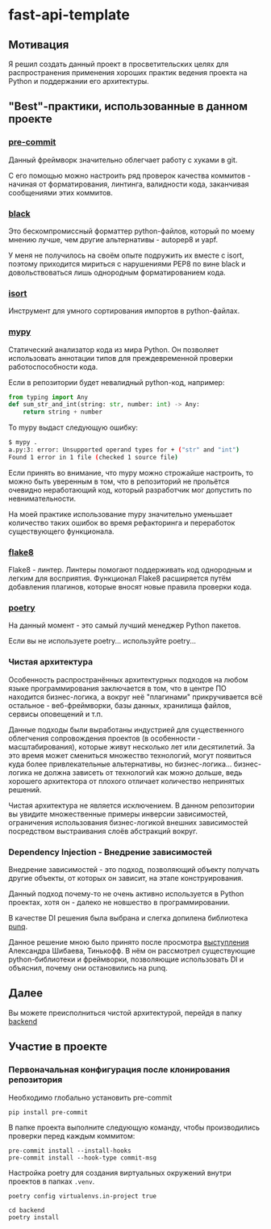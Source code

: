 # fast-api-template

## Мотивация

Я решил создать данный проект в просветительских целях для распространения
применения хороших практик ведения проекта на Python и поддержании его
архитектуры.

## "Best"-практики, использованные в данном проекте

### [pre-commit][PreCommitLink]

Данный фреймворк значительно облегчает работу с хуками в git.

С его помощью можно настроить ряд проверок качества коммитов -
начиная от форматирования, линтинга, валидности кода,
заканчивая сообщениями этих коммитов.

### [black][BlackLink]

Это бескомпромиссный форматтер python-файлов, который по моему мнению лучше,
чем другие альтернативы - autopep8 и yapf.

У меня не получилось на своём опыте подружить их вместе с isort, поэтому
приходится мириться с нарушениями PEP8 по вине black и довольствоваться
лишь однородным форматированием кода.

### [isort][IsortLink]

Инструмент для умного сортирования импортов в python-файлах.

### [mypy][MypyLink]

Статический анализатор кода из мира Python. Он позволяет использовать
аннотации типов для преждевременной проверки работоспособности кода.

Если в репозитории будет невалидный python-код, например:

```python
from typing import Any
def sum_str_and_int(string: str, number: int) -> Any:
    return string + number
```

То mypy выдаст следующую ошибку:

```bash
$ mypy .
a.py:3: error: Unsupported operand types for + ("str" and "int")
Found 1 error in 1 file (checked 1 source file)
```

Если принять во внимание, что mypy можно строжайше настроить, то можно быть
уверенным в том, что в репозиторий не прольётся очевидно неработающий код,
который разработчик мог допустить по невнимательности.

На моей практике использование mypy значительно уменьшает количество таких
ошибок во время рефакторинга и переработок существующего функционала.

### [flake8][Flake8Link]

Flake8 - линтер. Линтеры помогают поддерживать код однородным и легким для
восприятия. Функционал Flake8 расширяется путём добавления плагинов,
которые вносят новые правила проверки кода.

### [poetry][PoetryLink]

На данный момент - это самый лучший менеджер Python пакетов.

Если вы не используете poetry... используйте poetry...

### Чистая архитектура

Особенность распространённых архитектурных подходов на любом языке
программирования заключается в том, что в центре ПО находится бизнес-логика,
а вокруг неё "плагинами" прикручивается всё остальное - веб-фреймворки, базы
данных, хранилища файлов, сервисы оповещений и т.п.

Данные подходы были выработаны индустрией для существенного облегчения
сопровождения проектов (в особенности - масштабирования), которые живут
несколько лет или десятилетий. За это время может смениться множество
технологий, могут появиться куда более привлекательные альтернативы,
но бизнес-логика... бизнес-логика не должна зависеть от технологий как можно
дольше, ведь хорошего архитектора от плохого отличает количество непринятых
решений.

Чистая архитектура не является исключением. В данном репозитории вы увидите
множественные примеры инверсии зависимостей, ограничения использования
бизнес-логикой внешних зависимостей посредством выстраивания слоёв абстракций
вокруг.

### Dependency Injection - Внедрение зависимостей

Внедрение зависимостей - это подход, позволяющий объекту получать
другие объекты, от которых он зависит, на этапе конструирования.

Данный подход почему-то не очень активно используется в Python проектах, хотя
он - далеко не новшество в программировании.

В качестве DI решения была выбрана и
слегка допилена библиотека [punq][PunqLink].

Данное решение мною было принято после просмотра
[выступления][DIConferenceLink] Александра Шибаева, Тинькофф.
В нём он рассмотрел существующие python-библиотеки и фреймворки,
позволяющие использовать DI и объяснил, почему они остановились на punq.

## Далее

Вы можете преисполниться чистой архитектурой,
перейдя в папку [backend](./backend)

## Участие в проекте

### Первоначальная конфигурация после клонирования репозитория

Необходимо глобально установить pre-commit

```shell
pip install pre-commit
```

В папке проекта выполните следующую команду,
чтобы производились проверки перед каждым коммитом:

```shell
pre-commit install --install-hooks
pre-commit install --hook-type commit-msg
```

Настройка poetry для создания виртуальных окружений
внутри проектов в папках `.venv`.

```shell
poetry config virtualenvs.in-project true
```

```shell
cd backend
poetry install
```

[PreCommitLink]: https://commonmark.org/help/tutorial/07-links.html "pre-commit"
[BlackLink]: https://github.com/psf/black "Black"
[IsortLink]: https://github.com/PyCQA/isort "isort"
[MypyLink]: https://mypy.readthedocs.io/ "mypy"
[Flake8Link]: https://github.com/pycqa/flake8 "flake8"
[PoetryLink]: https://python-poetry.org/ "Poetry"
[PunqLink]: https://github.com/bobthemighty/punq "punq"
[DIConferenceLink]: https://www.youtube.com/watch?v=3Z_3yCgVKkM

